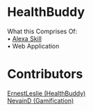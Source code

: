 # HealthBuddy
What this Comprises Of: <br/>
• <a href="https://alexa.amazon.com/spa/index.html#skills/beta/amzn1.ask.skill.22cf8ba3-f102-414a-91c9-e11fa6af6637/?ref=skill_dsk_skb_ys
">Alexa Skill</a> <br/>
• Web Application

# Contributors
<a href="https://github.com/ErnestLeslie">ErnestLeslie (HealthBuddy) </a> <br/>
<a href="https://github.com/NevainD">NevainD (Gamification)</a> 

